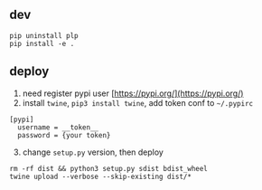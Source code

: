 ## dev
```shell
pip uninstall plp
pip install -e .
```

## deploy
1. need register pypi user [https://pypi.org/](https://pypi.org/)
2. install `twine`, `pip3 install twine`, add token conf to `~/.pypirc`
```shell
[pypi]
  username = __token__
  password = {your token}
```
3. change `setup.py` version, then deploy
```shell
rm -rf dist && python3 setup.py sdist bdist_wheel
twine upload --verbose --skip-existing dist/*
```